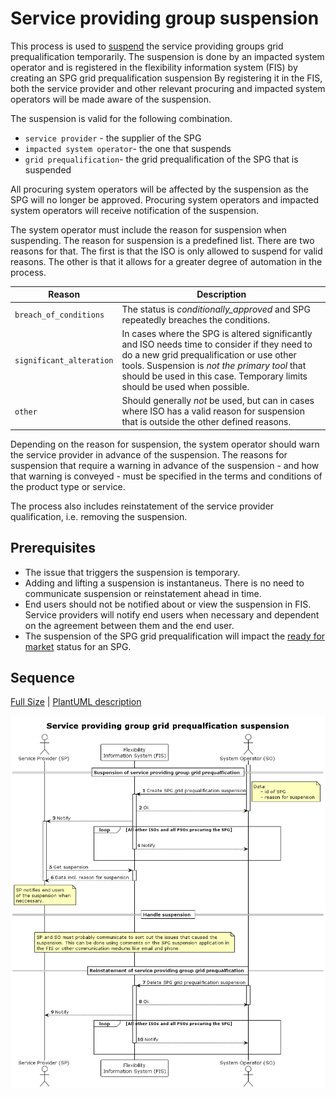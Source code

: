 # Service providing group suspension

This process is used to [suspend](../concepts/suspension.md) the service providing
 groups grid prequalification temporarily.
The suspension is done by an impacted system operator and is registered in the
flexibility information system (FIS) by creating an SPG grid prequalification suspension
By registering it in the FIS, both the service provider and other relevant
procuring and impacted system operators will be made aware of the suspension.

The suspension is valid for the following combination.

* `service provider` - the supplier of the SPG
* `impacted system operator`- the one that suspends
* `grid prequalification`- the grid prequalification of the SPG that is suspended

All procuring system operators will be affected by the suspension as the SPG
will no longer be approved. Procuring system operators and impacted system operators
 will receive notification of the suspension.

The system operator must include the reason for suspension when suspending. The
reason for suspension is a predefined list. There are two reasons for that. The
first is that the ISO is only allowed to suspend for valid reasons. The other is
that it allows for a greater degree of automation in the process.

| Reason                   | Description                                                                                                                                                                                                                                                           |
|--------------------------|-----------------------------------------------------------------------------------------------------------------------------------------------------------------------------------------------------------------------------------------------------------------------|
| `breach_of_conditions`   | The status is _conditionally_approved_ and SPG repeatedly breaches the conditions.                                                                                                                                                                                    |
| `significant_alteration` | In cases where the SPG is altered significantly and ISO needs time to consider if they need to do a new grid prequalification or use other tools. Suspension is _not the primary tool_ that should be used in this case. Temporary limits should be used when possible. |
| `other`                  | Should generally _not_ be used, but can in cases where ISO has a valid reason for suspension that is outside the other defined reasons.                                                                                                                               |

Depending on the reason for suspension, the system operator should warn the
service provider in advance of the suspension. The reasons for suspension that
require a warning in advance of the suspension - and how that warning is
conveyed - must be specified in the terms and conditions of the product type or
service.

The process also includes reinstatement of the service provider qualification,
i.e. removing the suspension.

## Prerequisites

* The issue that triggers the suspension is temporary.
* Adding and lifting a suspension is instantaneus. There is no need to
  communicate suspension or reinstatement ahead in time.
* End users should not be notified about or view the suspension in FIS. Service
  providers will notify end users when necessary and dependent on the agreement
  between them and the end user.
* The suspension of the SPG grid prequalification will impact the [ready for market](https://elhub.github.io/flex-information-system/concepts/ready-for-market/)
  status for an SPG.

## Sequence

[Full Size](../diagrams/service_providing_group_suspension.png)
| [PlantUML description](../diagrams/service_providing_group_suspension.plantuml)

![Service Provider Registration](../diagrams/service_providing_group_suspension.png)

